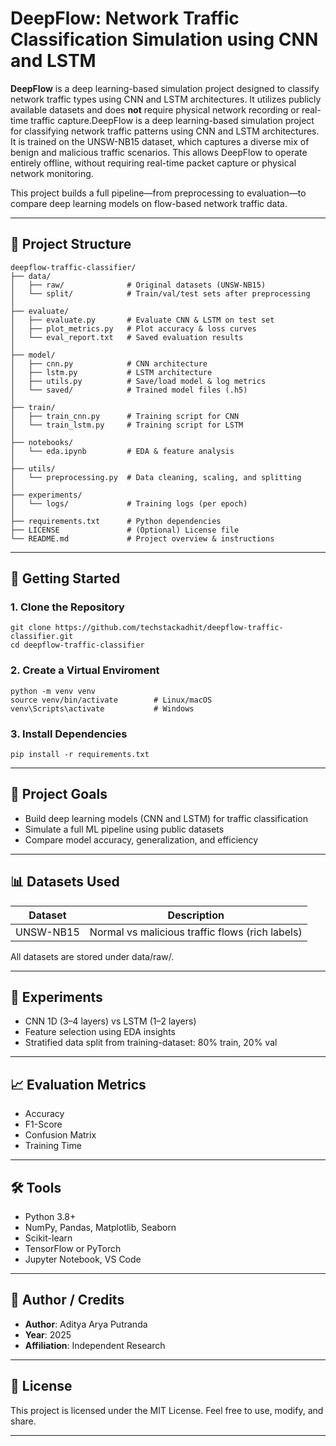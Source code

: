 # DeepFlow: Network Traffic Classification Simulation using CNN and LSTM

**DeepFlow** is a deep learning-based simulation project designed to classify network traffic types using CNN and LSTM architectures. It utilizes publicly available datasets and does **not** require physical network recording or real-time traffic capture.DeepFlow is a deep learning-based simulation project for classifying network traffic patterns using CNN and LSTM architectures. It is trained on the UNSW-NB15 dataset, which captures a diverse mix of benign and malicious traffic scenarios. This allows DeepFlow to operate entirely offline, without requiring real-time packet capture or physical network monitoring.

This project builds a full pipeline—from preprocessing to evaluation—to compare deep learning models on flow-based network traffic data.

---

## 📁 Project Structure

```
deepflow-traffic-classifier/
├── data/
│   ├── raw/              # Original datasets (UNSW-NB15)
│   └── split/            # Train/val/test sets after preprocessing
│
├── evaluate/
│   ├── evaluate.py       # Evaluate CNN & LSTM on test set
│   ├── plot_metrics.py   # Plot accuracy & loss curves
│   └── eval_report.txt   # Saved evaluation results
│
├── model/
│   ├── cnn.py            # CNN architecture
│   ├── lstm.py           # LSTM architecture
│   ├── utils.py          # Save/load model & log metrics
│   └── saved/            # Trained model files (.h5)
│
├── train/
│   ├── train_cnn.py      # Training script for CNN
│   └── train_lstm.py     # Training script for LSTM
│
├── notebooks/
│   └── eda.ipynb         # EDA & feature analysis
│
├── utils/
│   └── preprocessing.py  # Data cleaning, scaling, and splitting
│
├── experiments/
│   └── logs/             # Training logs (per epoch)
│
├── requirements.txt      # Python dependencies
├── LICENSE               # (Optional) License file
└── README.md             # Project overview & instructions
```

---

## 🚀 Getting Started

### 1. Clone the Repository
```
git clone https://github.com/techstackadhit/deepflow-traffic-classifier.git
cd deepflow-traffic-classifier
```

### 2. Create a Virtual Enviroment
```
python -m venv venv
source venv/bin/activate        # Linux/macOS
venv\Scripts\activate           # Windows
```

### 3. Install Dependencies
```
pip install -r requirements.txt
```

---

## 🎯 Project Goals
- Build deep learning models (CNN and LSTM) for traffic classification
- Simulate a full ML pipeline using public datasets
- Compare model accuracy, generalization, and efficiency

--- 

## 📊 Datasets Used
|Dataset	     |   Description                                |
|----------------|----------------------------------------------|
|UNSW-NB15	     | Normal vs malicious traffic flows (rich labels)|

All datasets are stored under data/raw/.

---

## 🧪 Experiments
- CNN 1D (3–4 layers) vs LSTM (1–2 layers)
- Feature selection using EDA insights
-  Stratified data split from training-dataset: 80% train, 20% val

---

## 📈 Evaluation Metrics
- Accuracy
- F1-Score
- Confusion Matrix
- Training Time

---

## 🛠️ Tools
- Python 3.8+
- NumPy, Pandas, Matplotlib, Seaborn
- Scikit-learn
- TensorFlow or PyTorch
- Jupyter Notebook, VS Code

---

## 👤 Author / Credits

- **Author**: Aditya Arya Putranda
- **Year**: 2025  
- **Affiliation**: Independent Research 

---

## 📄 License
This project is licensed under the MIT License. Feel free to use, modify, and share.

---